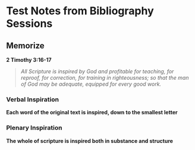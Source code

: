 # Test Notes from Bibliography Sessions
## Memorize
**2 Timothy 3:16-17**
> *All Scripture is inspired by God and profitable for teaching, for reproof, for correction, for training in righteousness;*
> *so that the man of God may be adequate, equipped for every good work.*

### Verbal Inspiration
**Each word of the original text is inspired, down to the smallest letter**

### Plenary Inspiration
**The whole of scripture is inspired both in substance and structure**
